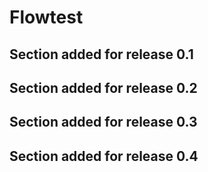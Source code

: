 # Flowtest

## Section added for release 0.1

## Section added for release 0.2

## Section added for release 0.3

## Section added for release 0.4
